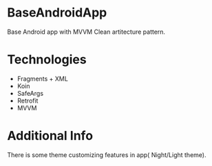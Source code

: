 # BaseAndroidApp

Base Android app with MVVM Clean artitecture pattern.

# Technologies

- Fragments + XML
- Koin
- SafeArgs
- Retrofit
- MVVM

# Additional Info

There is some theme customizing features in app( Night/Light theme). 
